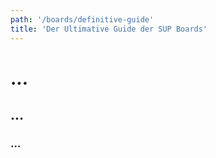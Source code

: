```yaml
---
path: '/boards/definitive-guide'
title: 'Der Ultimative Guide der SUP Boards'
---
```


# ...

## ...

### ...
